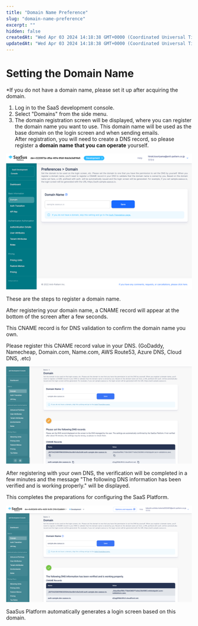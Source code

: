 ```yaml
---
title: "Domain Name Preference"
slug: "domain-name-preference"
excerpt: ""
hidden: false
createdAt: "Wed Apr 03 2024 14:18:38 GMT+0000 (Coordinated Universal Time)"
updatedAt: "Wed Apr 03 2024 14:18:38 GMT+0000 (Coordinated Universal Time)"
---
```


# Setting the Domain Name

\*If you do not have a domain name, please set it up after acquiring the domain.

1. Log in to the SaaS development console.
1. Select "Domains" from the side menu.
1. The domain registration screen will be displayed, where you can register the domain name you want to use. This domain name will be used as the base domain on the login screen and when sending emails.<br/>
After registration, you will need to create a DNS record, so please register a **domain name that you can operate** yourself.

![01](/img/saas-development-console/domain-name-preference-01.png)

These are the steps to register a domain name.

After registering your domain name, a CNAME record will appear at the bottom of the screen after a few seconds.

This CNAME record is for DNS validation to confirm the domain name you own.

Please register this CNAME record value in your DNS. (GoDaddy, Namecheap, Domain.com, Name.com, AWS Route53, Azure DNS, Cloud DNS, .etc)

![02](/img/saas-development-console/domain-name-preference-02.png)

After registering with your own DNS, the verification will be completed in a few minutes and the message "The following DNS information has been verified and is working properly." will be displayed.

This completes the preparations for configuring the SaaS Platform.

![03](/img/saas-development-console/domain-name-preference-03.png)

SaaSus Platform automatically generates a login screen based on this domain.